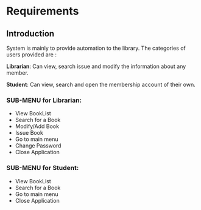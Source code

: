 # Requirements
## Introduction
System is mainly to provide automation to the library. The categories of users provided are :

**Librarian**: Can view, search issue and modify the information about any member.

**Student**: Can view, search and open the membership account of their own. 

### SUB-MENU for Librarian:
* View BookList
* Search for a Book
* Modify/Add Book
* Issue Book
* Go to main menu
* Change Password
* Close Application

### SUB-MENU for Student:
* View BookList
* Search for a Book
* Go to main menu
* Close Application
